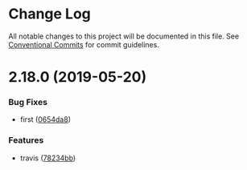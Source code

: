 # Change Log

All notable changes to this project will be documented in this file.
See [Conventional Commits](https://conventionalcommits.org) for commit guidelines.

# 2.18.0 (2019-05-20)


### Bug Fixes

* first ([0654da8](https://github.com/kaltura/playkit-js-providers/commit/0654da8))


### Features

* travis ([78234bb](https://github.com/kaltura/playkit-js-providers/commit/78234bb))
